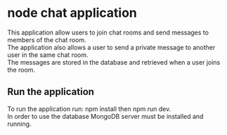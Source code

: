 # node chat application

This application allow users to join chat rooms and send messages to members of the chat room.  
The application also allows a user to send a private message to another user in the same chat room.  
The messages are stored in the database and retrieved when a user joins the room.

## Run the application
To run the application run: npm install then npm run dev.   
In order to use the database MongoDB server must be installed and running.
